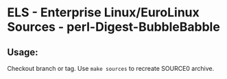 # ELS - Enterprise Linux/EuroLinux Sources - perl-Digest-BubbleBabble
 
## Usage:
  Checkout branch or tag. Use `make sources` to recreate  SOURCE0 archive.
